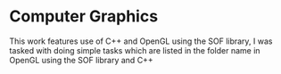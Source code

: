 # Computer Graphics

This work features use of C++ and OpenGL using the SOF library, I was tasked with doing simple tasks which are listed in the folder name in OpenGL using the SOF library and C++